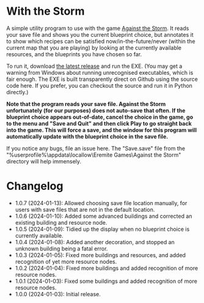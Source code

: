 With the Storm
===

A simple utility program to use with the game [Against the Storm](https://store.steampowered.com/app/1336490/Against_the_Storm/).  It reads your save file and shows you the current blueprint choice, but annotates it to show which recipes can be satisfied now/in-the-future/never (within the current map that you are playing) by looking at the currently available resources, and the blueprints you have chosen so far.

To run it, download [the latest release](https://github.com/neilccbrown/with-the-storm/releases) and run the EXE.  (You may get a warning from Windows about running unrecognised executables, which is fair enough.  The EXE is built transparently direct on Github using the source code here.  If you prefer, you can checkout the source and run it in Python directly.)

**Note that the program reads your save file.  Against the Storm unfortunately (for our purposes) does not auto-save that often.  If the blueprint choice appears out-of-date, cancel the choice in the game, go to the menu and "Save and Quit" and then click Play to go straight back into the game.  This will force a save, and the window for this program will automatically update with the blueprint choice in the save file.**

If you notice any bugs, file an issue here.  The "Save.save" file from the "%userprofile%\appdata\locallow\Eremite Games\Against the Storm" directory will help immensely.

Changelog
===
- 1.0.7 (2024-01-13): Allowed choosing save file location manually, for users with save files that are not in the default location.
- 1.0.6 (2024-01-10): Added some advanced buildings and corrected an existing building and resource node.
- 1.0.5 (2024-01-09): Tidied up the display when no blueprint choice is currently available.
- 1.0.4 (2024-01-08): Added another decoration, and stopped an unknown building being a fatal error.
- 1.0.3 (2024-01-05): Fixed more buildings and resources, and added recognition of yet more resource nodes.
- 1.0.2 (2024-01-04): Fixed more buildings and added recognition of more resource nodes.
- 1.0.1 (2024-01-03): Fixed some buildings and added recognition of more resource nodes.
- 1.0.0 (2024-01-03): Initial release.


